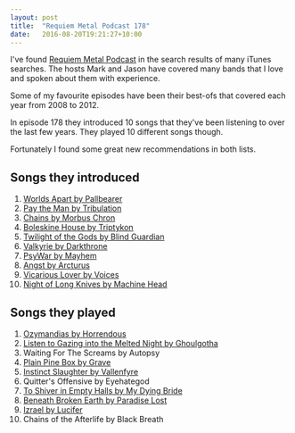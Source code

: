 ```yaml
---
layout: post
title:  "Requiem Metal Podcast 178"
date:   2016-08-20T19:21:27+10:00
---
```


​I've found [Requiem Metal Podcast][] in the search results of many iTunes searches.
The hosts Mark and Jason have covered many bands that I love and spoken about them with experience.

[Requiem Metal Podcast]: https://podcasts.apple.com/podcast/id216744980

Some of my favourite episodes have been their best-ofs that covered each year from 2008 to 2012.

In episode 178 they introduced 10 songs that they've been listening to over the last few years.
They played 10 different songs though.

Fortunately I found some great new recommendations in both lists.

## Songs they introduced

1. [Worlds Apart by Pallbearer](https://music.apple.com/album/id892503890?i=892503908)
1. [Pay the Man by Tribulation](https://music.apple.com/album/id1070408948?i=1070409946)
1. [Chains by Morbus Chron](https://music.apple.com/album/id1045635312?i=1045635320)
1. [Boleskine House by Triptykon](https://music.apple.com/album/id1045394682?i=1045394698)
1. [Twilight of the Gods by Blind Guardian](https://music.apple.com/album/id944988484?i=944988490)
1. [Valkyrie by Darkthrone](https://music.apple.com/album/id684185572?i=684185931)
1. [PsyWar by Mayhem](https://music.apple.com/album/id871262905?i=871262936)
1. [Angst by Arcturus](https://music.apple.com/album/id981874382?i=981874868)
1. [Vicarious Lover by Voices](https://music.apple.com/album/id922494500?i=922494540)
1. [Night of Long Knives by Machine Head](https://music.apple.com/album/id922279833?i=922283141)

## Songs they played

1. [Ozymandias by Horrendous](https://music.apple.com/album/id1038149683?i=1038149688)
1. [Listen to Gazing into the Melted Night by Ghoulgotha](https://music.apple.com/album/id947653161?i=947653181)
1. Waiting For The Screams by Autopsy
1. [Plain Pine Box by Grave](https://music.apple.com/album/id1038434771?i=1038434786)
1. [Instinct Slaughter by Vallenfyre](https://music.apple.com/album/id1045403985?i=1045403996)
1. Quitter's Offensive by Eyehategod
1. [To Shiver in Empty Halls by My Dying Bride](https://music.apple.com/album/id1021271639?i=1021271643)
1. [Beneath Broken Earth by Paradise Lost](https://music.apple.com/album/id1056440839?i=1056440844)
1. [Izrael by Lucifer](https://music.apple.com/album/id987232553?i=987232558)
1. Chains of the Afterlife by Black Breath
